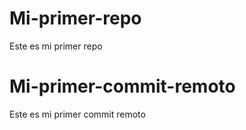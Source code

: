 # Mi-primer-repo
Este es mi primer repo


# Mi-primer-commit-remoto
Este es mi primer commit remoto
